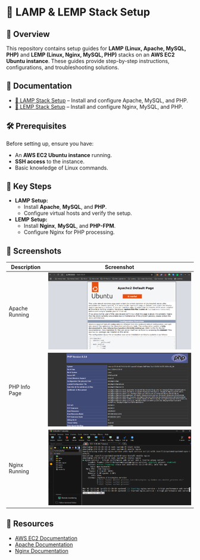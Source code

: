 # 🚀 LAMP & LEMP Stack Setup

## 📖 Overview
This repository contains setup guides for **LAMP (Linux, Apache, MySQL, PHP)** and **LEMP (Linux, Nginx, MySQL, PHP)** stacks on an **AWS EC2 Ubuntu instance**. These guides provide step-by-step instructions, configurations, and troubleshooting solutions.

## 📂 Documentation
- [📘 LAMP Stack Setup](LAMP_Setup.md) – Install and configure Apache, MySQL, and PHP.
- [📗 LEMP Stack Setup](/LEMP_Setup.md) – Install and configure Nginx, MySQL, and PHP.

## 🛠️ Prerequisites
Before setting up, ensure you have:
- An **AWS EC2 Ubuntu instance** running.
- **SSH access** to the instance.
- Basic knowledge of Linux commands.

## 🎯 Key Steps
- **LAMP Setup:**
  - Install **Apache**, **MySQL**, and **PHP**.
  - Configure virtual hosts and verify the setup.
- **LEMP Setup:**
  - Install **Nginx**, **MySQL**, and **PHP-FPM**.
  - Configure Nginx for PHP processing.

## 📸 Screenshots
| Description | Screenshot |
|------------|-----------|
| Apache Running | ![Apache](images/image-10.png) |
| PHP Info Page | ![PHP Info](images/image-23.png) |
| Nginx Running | ![Nginx](images/image-18.png) |

## 🔗 Resources
- [AWS EC2 Documentation](https://docs.aws.amazon.com/ec2/)
- [Apache Documentation](https://httpd.apache.org/docs/)
- [Nginx Documentation](https://nginx.org/en/docs/)
